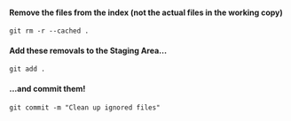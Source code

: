 #### Remove the files from the index (not the actual files in the working copy)
```
git rm -r --cached .
```

#### Add these removals to the Staging Area...
```
git add .
```

#### ...and commit them!
```
git commit -m "Clean up ignored files"
```
